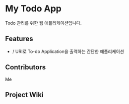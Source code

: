 # My Todo App

Todo 관리를 위한 웹 애플리케이션입니다.

## Features

- / URI로 To-do Application을 출력하는 간단한 애플리케이션

## Contributors

Me

## Project Wiki